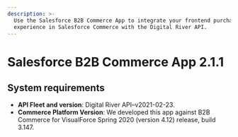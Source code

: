 ```yaml
---
description: >-
  Use the Salesforce B2B Commerce App to integrate your frontend purchasing
  experience in Salesforce Commerce with the Digital River API.
---
```


# Salesforce B2B Commerce App 2.1.1

## System requirements

* **API Fleet and version**: Digital River API–v2021-02-23.
* **Commerce Platform Version**: We developed this app against B2B Commerce for VisualForce Spring 2020 (version 4.12) release, build 3.147.
